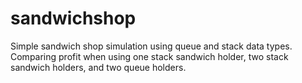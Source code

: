 # sandwichshop
Simple sandwich shop simulation using queue and stack data types. Comparing profit when using one stack sandwich holder, two stack sandwich holders, and two queue holders.
